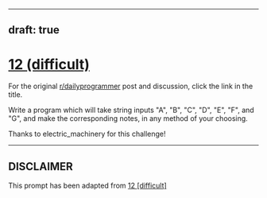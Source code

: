 ---
draft: true
----

# [12 (difficult)](https://www.reddit.com/r/dailyprogrammer/comments/pxsew/2202012_challenge_12_difficult/)

For the original [r/dailyprogrammer](https://www.reddit.com/r/dailyprogrammer/) post and discussion, click the link in the title.

Write a program which will take string inputs "A", "B", "C", "D", "E", "F", and "G", and make the corresponding notes, in any method of your choosing.

Thanks to electric_machinery for this challenge!


----
## **DISCLAIMER**
This prompt has been adapted from [12 [difficult]](https://www.reddit.com/r/dailyprogrammer/comments/pxsew/2202012_challenge_12_difficult/
)
